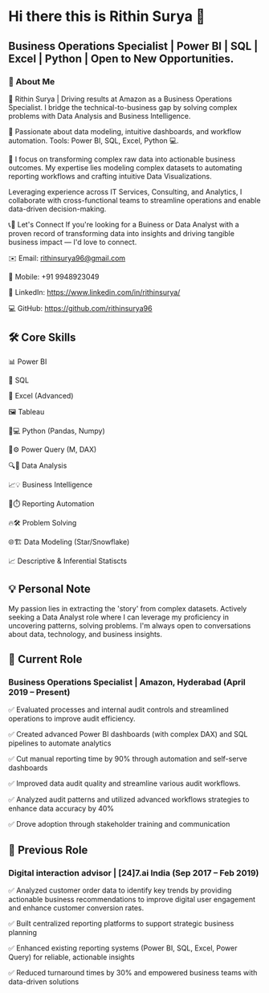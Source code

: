 # Hi there this is Rithin Surya 👋
## Business Operations Specialist | Power BI | SQL | Excel | Python | Open to New Opportunities.
### 🔎 About Me

🚀 Rithin Surya | Driving results at Amazon as a Business Operations Specialist. I bridge the technical-to-business gap by solving complex problems with Data Analysis and Business Intelligence. 

🌟 Passionate about data modeling, intuitive dashboards, and workflow automation. Tools: Power BI, SQL, Excel, Python 💻.

🎯 I focus on transforming complex raw data into actionable business outcomes. My expertise lies modeling complex datasets to automating reporting workflows and crafting intuitive Data Visualizations.

Leveraging experience across IT Services, Consulting, and Analytics, I collaborate with cross-functional teams to streamline operations and enable data-driven decision-making.

📞📧 Let's Connect If you're looking for a Buiness or Data Analyst with a proven record of transforming data into insights and driving tangible business impact — I'd love to connect.

✉️ Email: rithinsurya96@gmail.com

📱 Mobile: +91 9948923049

🔗 LinkedIn: https://www.linkedin.com/in/rithinsurya/

💻 GitHub: https://github.com/rithinsurya96

## 🛠️ Core Skills

📊 Power BI

💾 SQL

🧾 Excel (Advanced)

🖼️ Tableau

🐍💻 Python (Pandas, Numpy)

🔌⚙️ Power Query (M, DAX)

🔍🧠 Data Analysis

📈💡 Business Intelligence

🤖⏱️ Reporting Automation

🔥🛠️ Problem Solving

🌐🏗️ Data Modeling (Star/Snowflake)

📈 Descriptive & Inferential Statiscts

## 💡 Personal Note 
My passion lies in extracting the 'story' from complex datasets. Actively seeking a Data Analyst role where I can leverage my proficiency in uncovering patterns, solving problems. I'm always open to conversations about data, technology, and business insights.

## 💼 Current Role 
### Business Operations Specialist | Amazon, Hyderabad (April 2019 – Present) 

✅ Evaluated processes and internal audit controls and streamlined operations to improve audit efficiency.

✅ Created advanced Power BI dashboards (with complex DAX) and SQL pipelines to automate analytics

✅ Cut manual reporting time by 90% through automation and self-serve dashboards

✅ Improved data audit quality and streamline various audit workflows.

✅ Analyzed audit patterns and utilized advanced workflows strategies to enhance data accuracy by 40% 

✅ Drove adoption through stakeholder training and communication

## 💼 Previous Role 
### Digital interaction advisor | [24]7.ai India (Sep 2017 – Feb 2019)

✅ Analyzed customer order data to identify key trends by providing actionable business recommendations to improve digital user engagement and enhance customer conversion rates.

✅ Built centralized reporting platforms to support strategic business planning 

✅ Enhanced existing reporting systems (Power BI, SQL, Excel, Power Query) for reliable, actionable insights 

✅ Reduced turnaround times by 30% and empowered business teams with data-driven solutions
